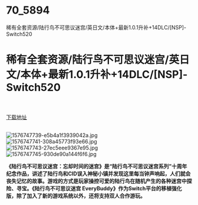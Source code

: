 # 70_5894
稀有全套资源/陆行鸟不可思议迷宫/英日文/本体+最新1.0.1升补+14DLC/[NSP]-Switch520
# 稀有全套资源/陆行鸟不可思议迷宫/英日文/本体+最新1.0.1升补+14DLC/[NSP]-Switch520
 <br/></br>
[下载地址](https://www.switch520.cc/article/5894 "下载地址")
<br/></br>

<p><img title="1576747739-e5b4a1f3939042a.jpg" src="https://www.switch520.cc/muke_img/2022_06_19_4f05ad9909350.jpg" alt="1576747739-e5b4a1f3939042a.jpg"><br>
<img title="1576747741-308a45773f93e66.jpg" src="https://www.switch520.cc/muke_img/2022_06_19_80806d6778233.jpg" alt="1576747741-308a45773f93e66.jpg"><br>
<img title="1576747743-27ec5eee9367e95.jpg" src="https://www.switch520.cc/muke_img/2022_06_19_5ce7e08aa3810.jpg" alt="1576747743-27ec5eee9367e95.jpg"><br>
<img title="1576747745-930de90a144f6f6.jpg" src="https://www.switch520.cc/muke_img/2022_06_19_8cd653c38bc53.jpg" alt="1576747745-930de90a144f6f6.jpg"></p>
<p><strong>《陆行鸟不可思议迷宫：忘却时间的迷宫》是“陆行鸟不可思议迷宫系列”十周年纪念作品，讲述了陆行鸟和CID误入神秘小镇并发现这里每当钟声响起，人们就会丧失记忆的故事。游戏的方式是玩家操控可爱的陆行鸟在随机产生的各种迷宫中探险、寻宝。《陆行鸟不可思议迷宫 EveryBuddy》作为Switch平台的移植强化版，除了加入了新的游戏系统以外，还将支持双人合作游玩。</strong></p>
<p>&nbsp;</p>

